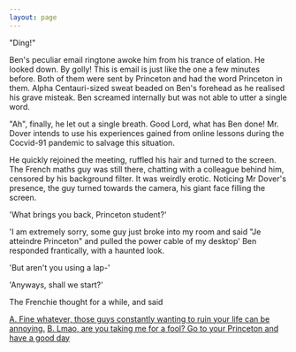 ```yaml
---
layout: page
---
```



"Ding!"

Ben's peculiar email ringtone awoke him from his trance of elation. He looked down. By golly! This is email is just like the one a few minutes before. Both of them were sent by Princeton and had the word Princeton in them. Alpha Centauri-sized sweat beaded on Ben's forehead as he realised his grave misteak. Ben screamed internally but was not able to utter a single word.

"Ah", finally, he let out a single breath. Good Lord, what has Ben done! Mr. Dover intends to use his experiences gained from online lessons during the Cocvid-91 pandemic to salvage this situation.

He quickly rejoined the meeting, ruffled his hair and turned to the screen. The French maths guy was still there, chatting with a colleague behind him, censored by his background filter. It was weirdly erotic. Noticing Mr Dover's presence, the guy turned towards the camera, his giant face filling the screen. 

'What brings you back, Princeton student?'

'I am extremely sorry, some guy just broke into my room and said "Je atteindre Princeton" and pulled the power cable of my desktop' Ben responded frantically, with a haunted look.

'But aren't you using a lap-'

'Anyways, shall we start?'

The Frenchie thought for a while, and said

[A. Fine whatever, those guys constantly wanting to ruin your life can be annoying.](saved.html)
[B. Lmao, are you taking me for a fool? Go to your Princeton and have a good day](screwedup.html)